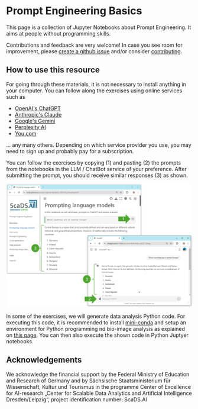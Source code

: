# Prompt Engineering Basics

This page is a collection of Jupyter Notebooks about Prompt Engineering. It aims at people without programming skills.

Contributions and feedback are very welcome! In case you see room for improvement, please [create a github issue](https://github.com/ScaDS/prompt-engineering-basics-2024/issues) and/or consider [contributing](https://github.com/ScaDS/Generative-AI-notebooks/blob/main/CONTRIBUTING.md).

## How to use this resource

For going through these materials, it is not necessary to install anything in your computer. You can follow along the exercises using online services such as 

* [OpenAI's ChatGPT](https://chat.openai.com/)
* [Anthropic's Claude](https://claude.ai/)
* [Google's Gemini](https://gemini.google.com/app)
* [Perplexity AI](https://you.com/)
* [You.com](https://you.com/)

... any many others. Depending on which service provider you use, you may need to sign up and probably pay for a subscription.

You can follow the exercises by copying (1) and pasting (2) the prompts from the notebooks in the LLM / ChatBot service of your preference. After submitting the prompt, you should receive similar responses (3) as shown.

![](how_to_use.png)



In some of the exercises, we will generate data analysis Python code. For executing this code, it is recommended to install [mini-conda](https://docs.anaconda.com/miniconda/) and setup an environment for Python programming nd bio-image analysis as explained on [this page](https://haesleinhuepf.github.io/BioImageAnalysisNotebooks/01_introduction/readme.html). You can then also execute the shown code in Python Juptyer notebooks.

## Acknowledgements

We acknowledge the financial support by the Federal Ministry of Education and Research of Germany and by Sächsische Staatsministerium für Wissenschaft, Kultur und Tourismus in the programme Center of Excellence for AI-research „Center for Scalable Data Analytics and Artificial Intelligence Dresden/Leipzig“, project identification number: ScaDS.AI
